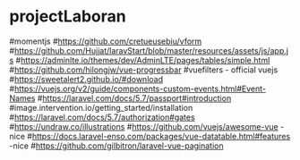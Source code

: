 # projectLaboran

#momentjs
#https://github.com/cretueusebiu/vform
#https://github.com/Hujjat/laravStart/blob/master/resources/assets/js/app.js
#https://adminlte.io/themes/dev/AdminLTE/pages/tables/simple.html
#https://github.com/hilongjw/vue-progressbar
#vuefilters - official vuejs
#https://sweetalert2.github.io/#download
#https://vuejs.org/v2/guide/components-custom-events.html#Event-Names
#https://laravel.com/docs/5.7/passport#introduction
#image.intervention.io/getting_started/installation
#https://laravel.com/docs/5.7/authorization#gates
#https://undraw.co/illustrations
#https://github.com/vuejs/awesome-vue -nice
#https://docs.laravel-enso.com/packages/vue-datatable.html#features -nice
#https://github.com/gilbitron/laravel-vue-pagination